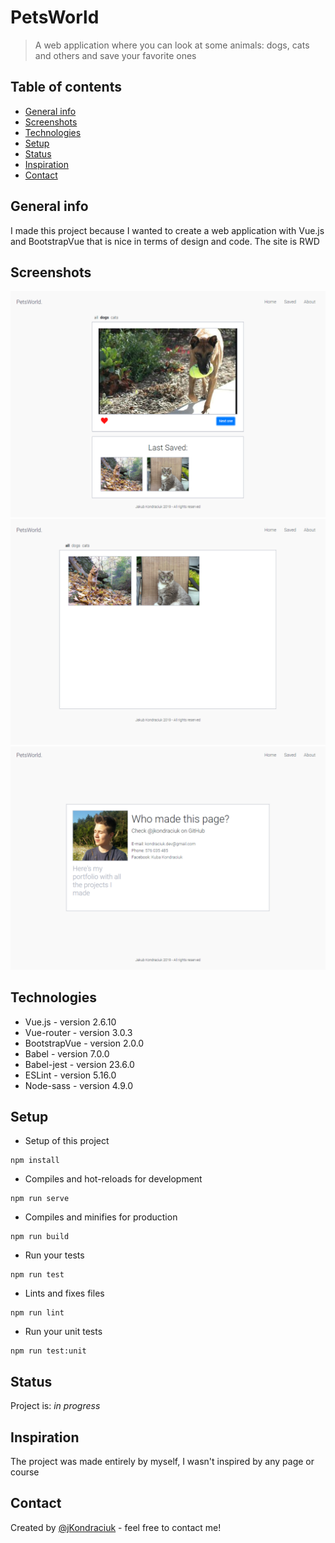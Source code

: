 # PetsWorld
> A web application where you can look at some animals: dogs, cats and others and save your favorite ones

## Table of contents
* [General info](#general-info)
* [Screenshots](#screenshots)
* [Technologies](#technologies)
* [Setup](#setup)
* [Status](#status)
* [Inspiration](#inspiration)
* [Contact](#contact)

## General info
I made this project because I wanted to create a web application with Vue.js and BootstrapVue that is nice in terms of design and code. The site is RWD

## Screenshots
![Home page](./screenshots/home.png)
![Saved page](./screenshots/saved.png)
![About page](./screenshots/about.png)

## Technologies
* Vue.js - version 2.6.10
* Vue-router - version 3.0.3
* BootstrapVue - version 2.0.0
* Babel - version 7.0.0
* Babel-jest - version 23.6.0
* ESLint - version 5.16.0
* Node-sass - version 4.9.0

## Setup
* Setup of this project
```
npm install
```

* Compiles and hot-reloads for development
```
npm run serve
```

* Compiles and minifies for production
```
npm run build
```

* Run your tests
```
npm run test
```

* Lints and fixes files
```
npm run lint
```

* Run your unit tests
```
npm run test:unit
```

## Status
Project is: _in progress_

## Inspiration
The project was made entirely by myself, I wasn't inspired by any page or course

## Contact
Created by [@jKondraciuk](https://jkondraciuk.github.io/portfolio/) - feel free to contact me!
